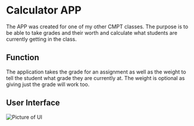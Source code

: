 # Calculator APP
The APP was created for one of my other CMPT classes. The purpose is to be able to take grades and their worth and calculate what students are currently getting in the class. 

## Function ##
The application takes the grade for an assignment as well as the weight to tell the student what grade they are currently at. The weight is optional as giving just the grade will work too.

## User Interface ## 
![Picture of UI](https://github.com/Edwinz97/DATA180-Assignment/blob/master/Calculator%20UI.PNG)

